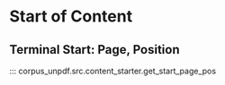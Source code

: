 # Start of Content

## Terminal Start: Page, Position

::: corpus_unpdf.src.content_starter.get_start_page_pos
